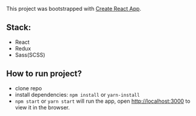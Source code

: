This project was bootstrapped with [Create React App](https://github.com/facebookincubator/create-react-app).

## Stack:

- React
- Redux
- Sass(SCSS)

## How to run project?

- clone repo
- install dependencies: `npm install` or `yarn-install`
- `npm start` or `yarn start` will run the app, open [http://localhost:3000](http://localhost:3000) to view it in the browser.
